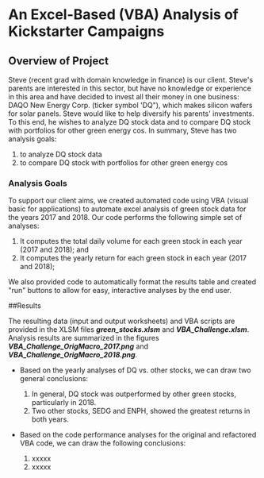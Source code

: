 # An Excel-Based (VBA) Analysis of Kickstarter Campaigns

## Overview of Project
Steve (recent grad with domain knowledge in finance) is our client. Steve's parents are interested in this sector, but have no knowledge or experience in this area and have decided to invest all their money in one business: DAQO New Energy Corp. (ticker symbol 'DQ"), which makes silicon wafers for solar panels. Steve would like to help diversify his parents' investments. To this end, he wishes to analyze DQ stock data and to compare DQ stock with portfolios for other green energy cos. In summary, Steve has two analysis goals: 
	<ol>
	<li> to analyze DQ stock data 
	<li> to compare DQ stock with portfolios for other green energy cos
	</ol>

### Analysis Goals
To support our client aims, we created automated code using VBA (visual basic for applications) to automate excel analysis of green stock data for the years 2017 and 2018. Our code performs the following simple set of analyses:
	<ol>
	<li> It computes the total daily volume for each green stock in each year (2017 and 2018); and
	<li> It computes the yearly return for each green stock in each year (2017 and 2018);
	</ol>

We also provided code to automatically format the results table and created "run" buttons to allow for easy, interactive analyses by the end user.
	
##Results

The resulting data (input and output worksheets) and VBA scripts are provided in the XLSM files ***green_stocks.xlsm*** and ***VBA_Challenge.xlsm***. 
Analysis results are summarized in the figures ***VBA_Challenge_OrigMacro_2017.png*** and ***VBA_Challenge_OrigMacro_2018.png***. 


- Based on the yearly analyses of DQ vs. other stocks, we can draw two general conclusions:
	<ol>
  	<li> In general, DQ stock was outperformed by other green stocks, particularly in 2018. 
  	<li> Two other stocks, SEDG and ENPH, showed the greatest returns in both years.
	</ol>


- Based on the code performance analyses for the original and refactored VBA code, we can draw the following conclusions:
	<ol>
  	<li> xxxxx
  	<li> xxxxx
	</ol>
